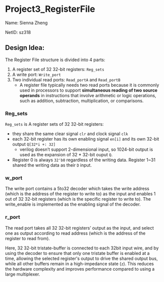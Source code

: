 # Project3_RegisterFile

Name: Sienna Zheng

NetID: sz318

## Design Idea:

The Register File structure is divided into 4 parts:

1. A register set of 32 32-bit registers: `Reg_sets`
2. A write port: `Write_port`
3. Two individual read ports: `Read_portA` and `Read_portB`
   - A register file typically needs two read ports because it is commonly used in processors to support **simultaneous reading of two source operands** in instructions that involve arithmetic or logic operations, such as addition, subtraction, multiplication, or comparisons.

### Reg_sets

`Reg_sets` is A register sets of 32 32-bit registers: 

- they share the same clear signal `clr` and clock signal `clk`
- each 32-bit register has its own enabling signal `en[i]`  and its own 32-bit output `Q[32*i +: 32]`
  - verilog doesn’t support 2-dimensional input, so 1024-bit output is used as the expansion of 32 * 32-bit ouput `Q`.
- Register 0 is always `32'b0` regardless of the writing data. Register 1~31 shared the writing data as their `D` input.

### w_port

The write port contains a 5to32 decoder which takes the write address (which is the address of the register to write to) as the input and enables 1 out of 32 32-bit registers  (which is the specific register to write to). The write_enable is implemented as the enabling signal of the decoder.

### r_port

The read port takes all 32 32-bit registers’ output as the input, and select one as output according to read address (which is the address of the register to read from).

Here, 32 32-bit tristate-buffer is connected to each 32bit input wire, and by using the decoder to ensure that only one tristate buffer is enabled at a time, allowing the selected register's output to drive the shared output bus, while all other buffers remain in a high-impedance state (`z`). This reduces the hardware complexity and improves performance compared to using a large multiplexer.